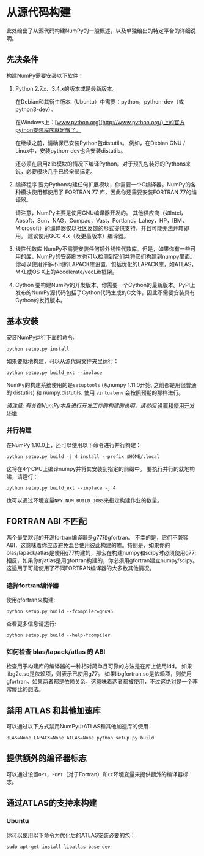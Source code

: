 <title>numpy从源代码构建 - <%-__DOC_NAME__ %></title>
<meta name="keywords" content="numpy从源代码构建" />

# 从源代码构建

此处给出了从源代码构建NumPy的一般概述，以及单独给出的特定平台的详细说明。

## 先决条件
构建NumPy需要安装以下软件：

1. Python 2.7.x、3.4.x的版本或是最新版本。

    在Debian和其衍生版本（Ubuntu）中需要：python，python-dev（或python3-dev）。

    在Windows上：[www.python.org](http://www.python.org/)上的官方python安装程序就足够了。
 
    在继续之前，请确保已安装Python包distutils。 例如，在Debian GNU / Linux中，安装python-dev也会安装distutils。

    还必须在启用zlib模块的情况下编译Python。对于预先包装好的Pythons来说，必要模块几乎已经全部搞定。

1. 编译程序
    要为Python构建任何扩展模块，你需要一个C编译器。NumPy的各种模块使用都使用了 FORTRAN 77 库，因此你还需要安装FORTRAN 77的编译器。

    请注意，NumPy主要是使用GNU编译器开发的。 其他供应商（如Intel，Absoft，Sun，NAG，Compaq，Vast，Portland，Lahey，HP，IBM，Microsoft）的编译器仅以社区反馈的形式提供支持，并且可能无法开箱即用。 建议使用GCC 4.x（及更高版本）编译器。

1. 线性代数库
    NumPy不需要安装任何额外线性代数库。但是，如果你有一些可用的库，NumPy的安装脚本也可以检测到它们并将它们构建到numpy里面。你可以使用许多不同的LAPACK库设置，包括优化的LAPACK库，如ATLAS，MKL或OS X上的Accelerate/vecLib框架。

1. Cython
    要构建NumPy的开发版本，你需要一个Cython的最新版本。PyPI上发布的NumPy源代码包括了Cython代码生成的C文件，因此不需要安装具有Cython的发行版本。

## 基本安装

安装NumPy运行下面的命令:

```
python setup.py install
```

如果要就地构建，可以从源代码文件夹里运行：

```
python setup.py build_ext --inplace
```

NumPy的构建系统使用的是``setuptools`` (从numpy 1.11.0开始, 之前都是用很普通的 distutils) 和 numpy.distutils. 使用 ``virtualenv`` 会按照预期的那样进行。

*请注意: 有关在NumPy本身进行开发工作的构建的说明，请参阅* [设置和使用开发环境](https://docs.scipy.org/doc/numpy/dev/development_environment.html#development-environment).

### 并行构建

在NumPy 1.10.0上，还可以使用以下命令进行并行构建：

```
python setup.py build -j 4 install --prefix $HOME/.local
```

这将在4个CPU上编译numpy并将其安装到指定的前缀中。 要执行并行的就地构建，请运行：

```
python setup.py build_ext --inplace -j 4
```

也可以通过环境变量``NPY_NUM_BUILD_JOBS``来指定构建作业的数量。


## FORTRAN ABI 不匹配

两个最受欢迎的开源fortran编译器是g77和gfortran。 不幸的是，它们不兼容ABI，这意味着你应该避免混合使用彼此构建的库。特别是，如果你的blas/lapack/atlas是使用g77构建的，那么在构建numpy和scipy时必须使用g77; 相反，如果你的atlas是用gfortran构建的，你必须用gfortran建立numpy/scipy。这适用于可能使用了不同FORTRAN编译器的大多数其他情况。

### 选择fortran编译器

使用gfortran来构建:

```
python setup.py build --fcompiler=gnu95
```

查看更多信息请运行:

```
python setup.py build --help-fcompiler
```

### 如何检查 blas/lapack/atlas 的 ABI

检查用于构建库的编译器的一种相对简单且可靠的方法是在库上使用ldd。 如果libg2c.so是依赖项，则表示已使用g77。 如果libgfortran.so是依赖项，则使用gfortran。如果两者都是依赖关系，这意味着两者都被使用，不过这绝对是一个非常傻比的想法。

## 禁用 ATLAS 和其他加速库

可以通过以下方式禁用NumPy中ATLAS和其他加速库的使用：

```
BLAS=None LAPACK=None ATLAS=None python setup.py build
```

## 提供额外的编译器标志

可以通过设置``OPT``，``FOPT``（对于Fortran）和``CC``环境变量来提供额外的编译器标志。

## 通过ATLAS的支持来构建

### Ubuntu

你可以使用以下命令为优化后的ATLAS安装必要的包：

```
sudo apt-get install libatlas-base-dev
```